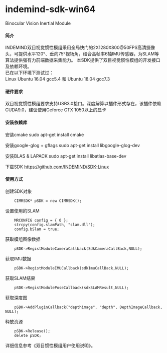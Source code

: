 # indemind-sdk-win64
Binocular Vision Inertial Module

#### 简介  

INDEMIND双目视觉惯性模组采用全局快门的2X1280X800@50FPS高清摄像头，可提供水平120°、垂向75°视场角，结合高帧率6轴IMU传感器，为SLAM等算法提供强有力前端数据采集能力。
本SDK提供了双目视觉惯性模组的开发接口及依赖环境。  
已在以下环境下测试过：  
Linux Ubuntu 16.04 gcc5.4 和 Ubuntu 18.04 gcc7.3

#### 硬件要求  
双目视觉惯性模组要求支持USB3.0接口。深度解算以插件形式存在，该插件依赖CUDA9.0，建议使用Geforce GTX 1050以上的显卡

#### 安装依赖库
安装cmake
    sudo apt-get install cmake
    
安装google-glog + gflags
    sudo apt-get install libgoogle-glog-dev
    
安装BLAS & LAPACK
    sudo apt-get install libatlas-base-dev

下载SDK
    https://github.com/INDEMIND/SDK-Linux

#### 使用方式  
创建SDK对象  
~~~
    CIMRSDK* pSDK = new CIMRSDK();  
~~~
设置使用的SLAM  
~~~
    MRCONFIG config = { 0 };
    strcpy(config.slamPath, "slam.dll");
    config.bSlam = true;
~~~
获取模组图像数据
~~~
    pSDK->RegistModuleCameraCallback(SdkCameraCallBack,NULL);
~~~
获取IMU数据
~~~
    pSDK->RegistModuleIMUCallback(sdkImuCallBack,NULL);
~~~
获取SLAM结果
~~~
    pSDK->RegistModulePoseCallback(sdkSLAMResult,NULL);
~~~
获取深度图
~~~
    pSDK->AddPluginCallback("depthimage", "depth", DepthImageCallback, NULL);
~~~
释放资源
~~~
    pSDK->Release();
    delete pSDK;
~~~

详细信息参考《双目惯性模组用户使用说明》。